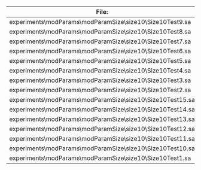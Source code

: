 File:|Version0|Version1|Version2
---|---|---|---
experiments\modParams\modParamSize\size10\Size10Test9.sa|26 KB|23 KB|23 KB
experiments\modParams\modParamSize\size10\Size10Test8.sa|27 KB|22 KB|22 KB
experiments\modParams\modParamSize\size10\Size10Test7.sa|25 KB|22 KB|22 KB
experiments\modParams\modParamSize\size10\Size10Test6.sa|25 KB|22 KB|22 KB
experiments\modParams\modParamSize\size10\Size10Test5.sa|25 KB|22 KB|22 KB
experiments\modParams\modParamSize\size10\Size10Test4.sa|25 KB|22 KB|22 KB
experiments\modParams\modParamSize\size10\Size10Test3.sa|26 KB|23 KB|23 KB
experiments\modParams\modParamSize\size10\Size10Test2.sa|26 KB|23 KB|23 KB
experiments\modParams\modParamSize\size10\Size10Test15.sa|28 KB|23 KB|23 KB
experiments\modParams\modParamSize\size10\Size10Test14.sa|26 KB|23 KB|23 KB
experiments\modParams\modParamSize\size10\Size10Test13.sa|25 KB|23 KB|23 KB
experiments\modParams\modParamSize\size10\Size10Test12.sa|25 KB|23 KB|23 KB
experiments\modParams\modParamSize\size10\Size10Test11.sa|26 KB|23 KB|23 KB
experiments\modParams\modParamSize\size10\Size10Test10.sa|27 KB|23 KB|23 KB
experiments\modParams\modParamSize\size10\Size10Test1.sa|26 KB|23 KB|23 KB
